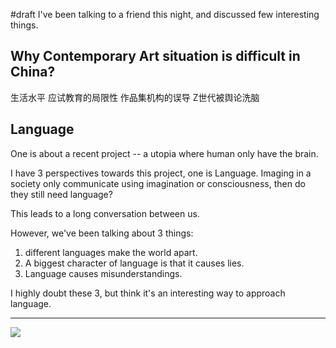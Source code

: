 #draft
I've been talking to a friend this night, and discussed few interesting things. 

## Why Contemporary Art situation is difficult in China?
生活水平
应试教育的局限性
作品集机构的误导
Z世代被舆论洗脑

## Language
One is about a recent project -- a utopia where human only have the brain. 

I have 3 perspectives towards this project, one is Language. Imaging in a society only communicate using imagination or consciousness, then do they still need language?  

This leads to a long conversation between us. 

However, we've been talking about 3 things: 

1. different languages make the world apart. 
2. A biggest character of language is that it causes lies. 
3. Language causes misunderstandings. 

I highly doubt these 3, but think it's an interesting way to approach language. 


---
![](https://i.imgur.com/tRAPxme.jpg)